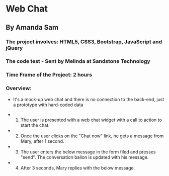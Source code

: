 # Web Chat

## By Amanda Sam

### The project involves: HTML5, CSS3, Bootstrap, JavaScript and jQuery

### The code test - Sent by Melinda at Sandstone Technology

### Time Frame of the Project: 2 hours

### Overview:

- It's a mock-up web chat and there is no connection to the back-end, just a prototype with hard-coded data

- 1) The user is presented with a web chat widget with a call to action to start the chat.

- 2) Once the user clicks on the "Chat now" link, he gets a message from Mary, after 1 second.

- 3) The user enters the below message in the form filed and presses "send".
The conversation ballon is updated with his message.

- 4) After 3 seconds, Mary replies with the below message.
